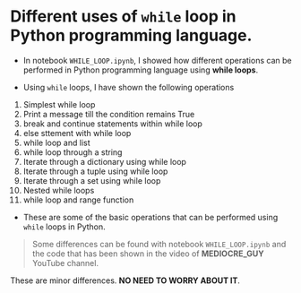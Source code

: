 # Different uses of `while` loop in Python programming language.

* In notebook `WHILE_LOOP.ipynb`, I showed how different operations can be performed in Python programming language using **while loops**.

* Using `while` loops, I have shown the following operations

<ol>
<li> Simplest while loop </li>
<li> Print a message till the condition remains True </li>
<li> break and continue statements within while loop </li>
<li> else sttement with while loop </li>
<li> while loop and list </li>
<li> while loop through a string </li>
<li> Iterate through a dictionary using while loop </li>
<li> Iterate through a tuple using while loop </li>
<li> Iterate through a set using while loop </li>
<li> Nested while loops </li>
<li> while loop and range function </li>
</ol>

* These are some of the basic operations that can be performed using `while` loops in Python.

> Some differences can be found with notebook `WHILE_LOOP.ipynb` and the code that has been shown in the video of __MEDIOCRE_GUY__ YouTube channel.

These are minor differences. __NO NEED TO WORRY ABOUT IT__.

